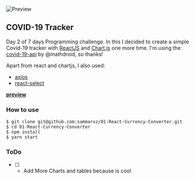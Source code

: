 ![Preview](https://cdn.dribbble.com/users/789654/screenshots/11986922/media/6187b053cbf7c1c5fe7ea481e617346f.gif)

## COVID-19 Tracker
Day 2 of 7 days Programming challenge. In this I decided to create a simple Covid-19 tracker with [ReactJS](https://reactjs.org/) and [Chart.js](https://www.chartjs.org/) one more time. I'm using the [covid-19-api](https://github.com/mathdroid/covid-19-api) by @mathdroid, so thanks!

Apart from react and chartjs, I also used:
* [axios](https://www.npmjs.com/package/axios)
* [react-select](https://www.npmjs.com/package/react-select)

[**preview**](https://covideiros.netlify.app/) 

### How to use
```
$ git clone git@github.com:sammarxz/01-React-Currency-Converter.git
$ cd 01-React-Currency-Converter
$ npm install
$ yarn start
```

### ToDo
* [ ] - Add More Charts and tables because is cool
